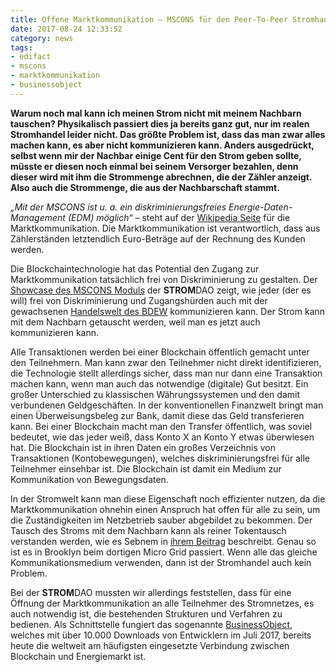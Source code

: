 ```yaml
---
title: Offene Marktkommunikation – MSCONS für den Peer-To-Peer Stromhandel
date: 2017-08-24 12:33:52
category: news
tags:
- edifact
- mscons
- marktkommunikation
- businessobject
---
```

**Warum noch mal kann ich meinen Strom nicht mit meinem Nachbarn tauschen? Physikalisch passiert dies ja bereits ganz gut, nur im realen Stromhandel leider nicht. Das größte Problem ist, dass das man zwar alles machen kann, es aber nicht kommunizieren kann. Anders ausgedrückt, selbst wenn mir der Nachbar einige Cent für den Strom geben sollte, müsste er diesen noch einmal bei seinem Versorger bezahlen, denn dieser wird mit ihm die Strommenge abrechnen, die der Zähler anzeigt. Also auch die Strommenge, die aus der Nachbarschaft stammt.**

*„Mit der MSCONS ist u. a. ein diskriminierungsfreies Energie-Daten-Management (EDM) möglich“* – steht auf der [Wikipedia Seite](https://de.wikipedia.org/wiki/MSCONS) für die Marktkommunikation. Die Marktkommunikation ist verantwortlich, dass aus Zählerständen letztendlich Euro-Beträge auf der Rechnung des Kunden werden.

Die Blockchaintechnologie hat das Potential den Zugang zur Marktkommunikation tatsächlich frei von Diskriminierung zu gestalten. Der [Showcase des MSCONS Moduls](https://fury.network/ipfs/QmSfJjVJVvZhZKoKh1sgrhxQjZUvBY3xRFPWTdLfEFCs2Q/base.html) der **STROM**DAO zeigt, wie jeder (der es will) frei von Diskriminierung und Zugangshürden auch mit der gewachsenen [Handelswelt des BDEW](http://www.edi-energy.de/) kommunizieren kann.  Der Strom kann mit dem Nachbarn getauscht werden, weil man es jetzt auch kommunizieren kann.

Alle Transaktionen werden bei einer Blockchain öffentlich gemacht unter den Teilnehmern. Man kann zwar den Teilnehmer nicht direkt identifizieren, die Technologie stellt allerdings sicher, dass man nur dann eine Transaktion machen kann, wenn man auch das notwendige (digitale) Gut besitzt. Ein großer Unterschied zu klassischen Währungssystemen und den damit verbundenen Geldgeschäften. In der konventionellen Finanzwelt bringt man einen Überweisungsbeleg zur Bank, damit diese das Geld transferieren kann. Bei einer Blockchain macht man den Transfer öffentlich, was soviel bedeutet, wie das jeder weiß, dass Konto X an Konto Y etwas überwiesen hat. Die Blockchain ist in ihren Daten ein großes Verzeichnis von Transaktionen (Kontobewegungen), welches diskriminierungsfrei für alle Teilnehmer einsehbar ist. Die Blockchain ist damit ein Medium zur Kommunikation von Bewegungsdaten.

In der Stromwelt kann man diese Eigenschaft noch effizienter nutzen, da die Marktkommunikation ohnehin einen Anspruch hat offen für alle zu sein, um die Zuständigkeiten im Netzbetrieb sauber abgebildet zu bekommen. Der Tausch des Stroms mit dem Nachbarn kann als reiner Tokentausch verstanden werden, wie es Sebnem in [ihrem Beitrag](https://medium.com/@sebnem/token-model-for-energy-part-2-review-of-the-grid-token-model-4b3ecefe286c) beschreibt. Genau so ist es in Brooklyn beim dortigen Micro Grid passiert. Wenn alle das gleiche Kommunikationsmedium verwenden, dann ist der Stromhandel auch kein Problem.

Bei der **STROM**DAO mussten wir allerdings feststellen, dass für eine Öffnung der Marktkommunikation an alle Teilnehmer des Stromnetzes, es auch notwendig ist, die bestehenden Strukturen und Verfahren zu bedienen. Als Schnittstelle fungiert das sogenannte [BusinessObject](https://www.npmjs.com/package/stromdao-businessobject), welches mit über 10.000 Downloads von Entwicklern im Juli 2017, bereits heute die weltweit am häufigsten eingesetzte Verbindung zwischen Blockchain und Energiemarkt ist.
